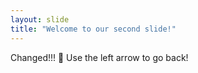 ```yaml
---
layout: slide
title: "Welcome to our second slide!"
---
```

Changed!!! 🎉
Use the left arrow to go back!
